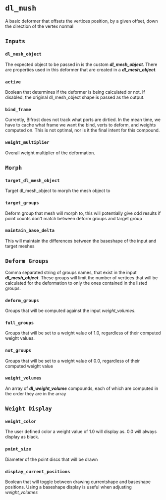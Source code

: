 # `dl_mush`

A basic deformer that offsets the vertices position, by a given offset, down the direction of the vertex normal

## `Inputs`

### `dl_mesh_object`

The expected object to be passed in is the custom ***dl_mesh_object***.  There are properties used in this deformer that are created in a ***dl_mesh_object***.

### `active`

Boolean that determines if the deformer is being calculated or not.  If disabled, the original dl_mesh_object shape is passed as the output.

### `bind_frame`

Currently, Bifrost does not track what ports are dirtied.  In the mean time, we have to cache what frame we want the bind, verts to deform, and weights computed on.  This is not optimal, nor is it the final intent for this compound.

### `weight_multiplier`

Overall weight multiplier of the deformation.

## `Morph`

### `target_dl_mesh_object`

Target dl_mesh_object to morph the mesh object to

### `target_groups`

Deform group that mesh will morph to, this will potentially give odd results if point counts don't match between deform groups and target group

### `maintain_base_delta`

This will maintain the differences between the baseshape of the input and target meshes

## `Deform Groups`

Comma separated string of groups names, that exist in the input ***dl_mesh_object***.  These groups will limit the number of vertices that will be calculated for the deformation to only the ones contained in the listed groups.  

### `deform_groups`

Groups that will be computed against the input *weight_volumes*.

### `full_groups`

Groups that will be set to a weight value of 1.0, regardless of their computed weight values.

### `not_groups`

Groups that will be set to a weight value of 0.0, regardless of their computed weight value

### `weight_volumes`

An array of ***dl_weight_volume*** compounds, each of which are computed in the order they are in the array

## `Weight Display`

### `weight_color`

The user defined color a weight value of 1.0 will display as.  0.0 will always display as black.

### `point_size`

Diameter of the point discs that will be drawn

### `display_current_positions`

Boolean that will toggle between drawing currentshape and baseshape positions.  Using a baseshape display is useful when adjusting *weight_volumes*
